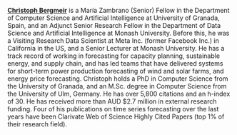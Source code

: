 [**Christoph Bergmeir**](https://www.cbergmeir.com/) is a María Zambrano (Senior) Fellow in the Department of Computer Science and Artificial Intelligence at University of Granada, Spain, and an Adjunct Senior Research Fellow in the Department of Data Science and Artificial Intelligence at Monash University. Before this, he was a Visiting Research Data Scientist at Meta Inc. (former Facebook Inc.) in California in the US, and a Senior Lecturer at Monash University. He has a track record of working in forecasting for capacity planning, sustainable energy, and supply chain, and has led teams that have delivered systems for short-term power production forecasting of wind and solar farms, and energy price forecasting. Christoph holds a PhD in Computer Science from the University of Granada, and an M.Sc. degree in Computer Science from the University of Ulm, Germany. He has over 5,800 citations and an h-index of 30. He has received more than AUD $2.7 million in external research funding. Four of his publications on time series forecasting over the last years have been Clarivate Web of Science Highly Cited Papers (top 1% of their research field).